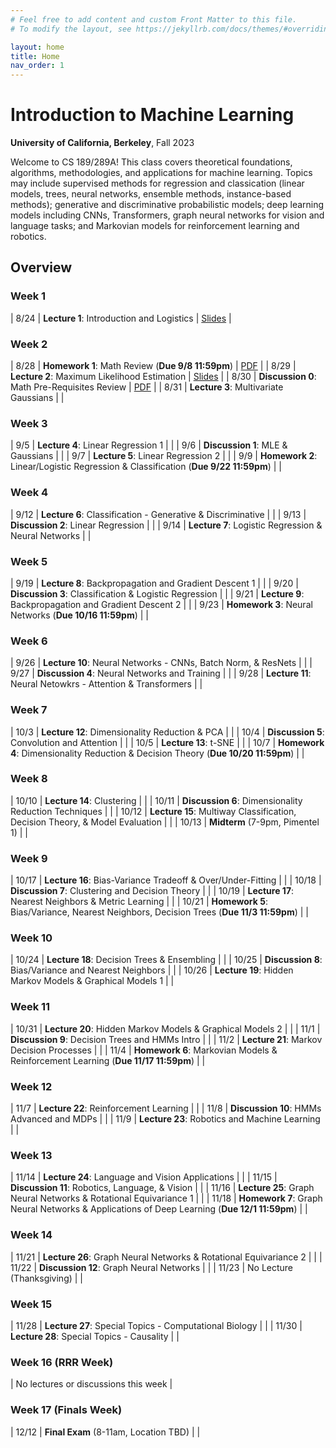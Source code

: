 ```yaml
---
# Feel free to add content and custom Front Matter to this file.
# To modify the layout, see https://jekyllrb.com/docs/themes/#overriding-theme-defaults

layout: home
title: Home
nav_order: 1
---
```

# Introduction to Machine Learning

**University of California, Berkeley**, Fall 2023

Welcome to CS 189/289A! This class covers theoretical foundations, algorithms, methodologies, and applications for machine learning. Topics may include supervised methods for regression and classication (linear models, trees, neural networks, ensemble methods, instance-based methods); generative and discriminative probabilistic models; deep learning models including CNNs, Transformers, graph neural networks for vision and language tasks; and Markovian models for reinforcement learning and robotics.

## Overview

### Week 1

|  8/24 | **Lecture 1**: Introduction and Logistics  | [Slides](docs/lec1.pdf)  |

### Week 2

|  8/28 | **Homework 1**: Math Review (**Due 9/8 11:59pm**)  | [PDF](docs/hw1.pdf)  |
|  8/29 | **Lecture 2**: Maximum Likelihood Estimation  | [Slides](docs/lec2.pdf) |
|  8/30 | **Discussion 0**: Math Pre-Requisites Review  | [PDF](docs/dis0.pdf)  |
|  8/31 | **Lecture 3**: Multivariate Gaussians  |  |

### Week 3

|  9/5 | **Lecture 4**: Linear Regression 1  |  |
|  9/6 | **Discussion 1**: MLE & Gaussians  |  |
|  9/7 | **Lecture 5**: Linear Regression 2  |  |
|  9/9 | **Homework 2**: Linear/Logistic Regression & Classification (**Due 9/22 11:59pm**)  |  |

### Week 4

|  9/12 | **Lecture 6**: Classification - Generative & Discriminative  |  |
|  9/13 | **Discussion 2**: Linear Regression  |  |
|  9/14 | **Lecture 7**: Logistic Regression & Neural Networks  |  |

### Week 5

|  9/19 | **Lecture 8**: Backpropagation and Gradient Descent 1  |  |
|  9/20 | **Discussion 3**: Classification & Logistic Regression  |  |
|  9/21 | **Lecture 9**: Backpropagation and Gradient Descent 2  |  |
|  9/23 | **Homework 3**: Neural Networks (**Due 10/16 11:59pm**)  |  |

### Week 6

|  9/26 | **Lecture 10**: Neural Networks - CNNs, Batch Norm, & ResNets  |  |
|  9/27 | **Discussion 4**: Neural Networks and Training  |  |
|  9/28 | **Lecture 11**: Neural Netowkrs - Attention & Transformers  |  |

### Week 7

|  10/3 | **Lecture 12**: Dimensionality Reduction & PCA  |  |
|  10/4 | **Discussion 5**: Convolution and Attention  |  |
|  10/5 | **Lecture 13**: t-SNE  |  |
|  10/7 | **Homework 4**: Dimensionality Reduction & Decision Theory (**Due 10/20 11:59pm**)  |  |

### Week 8

|  10/10 | **Lecture 14**: Clustering  |  |
|  10/11 | **Discussion 6**: Dimensionality Reduction Techniques  |  |
|  10/12 | **Lecture 15**: Multiway Classification, Decision Theory, & Model Evaluation  |  |
|  10/13 | **Midterm** (7-9pm, Pimentel 1)  |  |

### Week 9

|  10/17 | **Lecture 16**: Bias-Variance Tradeoff & Over/Under-Fitting  |  |
|  10/18 | **Discussion 7**: Clustering and Decision Theory  |  |
|  10/19 | **Lecture 17**: Nearest Neighbors & Metric Learning  |  |
|  10/21 | **Homework 5**: Bias/Variance, Nearest Neighbors, Decision Trees (**Due 11/3 11:59pm**)  |  |

### Week 10

|  10/24 | **Lecture 18**: Decision Trees & Ensembling  |  |
|  10/25 | **Discussion 8**: Bias/Variance and Nearest Neighbors  |  |
|  10/26 | **Lecture 19**: Hidden Markov Models & Graphical Models 1  |  |

### Week 11

|  10/31 | **Lecture 20**: Hidden Markov Models & Graphical Models 2  |  |
|  11/1 | **Discussion 9**: Decision Trees and HMMs Intro  |  |
|  11/2 | **Lecture 21**: Markov Decision Processes  |  |
|  11/4 | **Homework 6**: Markovian Models & Reinforcement Learning (**Due 11/17 11:59pm**)  |  |

### Week 12

|  11/7 | **Lecture 22**: Reinforcement Learning  |  |
|  11/8 | **Discussion 10**: HMMs Advanced and MDPs  |  |
|  11/9 | **Lecture 23**: Robotics and Machine Learning  |  |

### Week 13

|  11/14 | **Lecture 24**: Language and Vision Applications  |  |
|  11/15 | **Discussion 11**: Robotics, Language, & Vision  |  |
|  11/16 | **Lecture 25**: Graph Neural Networks & Rotational Equivariance 1  |  |
|  11/18 | **Homework 7**: Graph Neural Networks & Applications of Deep Learning (**Due 12/1 11:59pm**)  |  |

### Week 14

|  11/21 | **Lecture 26**: Graph Neural Networks & Rotational Equivariance 2   |  |
|  11/22 | **Discussion 12**: Graph Neural Networks  |  |
|  11/23 | No Lecture (Thanksgiving)  |  |

### Week 15

|  11/28 | **Lecture 27**: Special Topics - Computational Biology  |  |
|  11/30 | **Lecture 28**: Special Topics - Causality  |  |

### Week 16 (RRR Week)

|  No lectures or discussions this week  |

### Week 17 (Finals Week)

|  12/12 | **Final Exam** (8-11am, Location TBD) |  |
